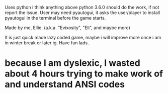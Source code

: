 Uses python i think anything above python 3.6.0 should do the work, if not report the issue.
User may need pyautogui, it asks the user/player to install pyautogui in the terminal before the game starts.

Made by me, Ellie. (a.k.a. "Evixosity", "Eli", and maybe more)

It is just quick made lazy coded game, maybe i will improve more once i am in winter break or later ig. Have fun lads.


# because I am dyslexic, I wasted about 4 hours trying to make work of and understand ANSI codes
